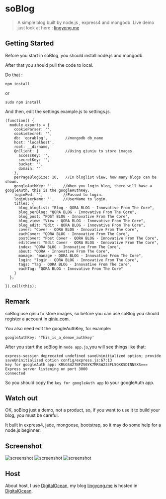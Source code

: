 soBlog
============

>A simple blog built by node.js , express4 and mongodb. Live demo just look at here : [lingyong.me](http://lingyong.me)



## Getting Started

Before you start in soBlog, you should install node.js and mongodb. 

After that you should pull the code to local. 

Do that : 

```
npm install
```
or

```
sudo npm install
```
And then, edit the settings.example.js to settings.js.

```
(function() {
  module.exports = {
    cookieParser: '',    
    cookieSecret: '',
    db: 'qorablog',        //mongodb db_name
    host: 'localhost',
    root: __dirname,      
    QnClient: {            //Using qiuniu to store images.
      accessKey: '',             
      secretKey: '',
      bucket: '',
      domain: ''
    },
    perPageBlogSize: 10,   //In bloglist view, how many blogs can be shown.
    googleAuthKey: '',    //When you login blog, there will have a googleAuth, this is the googleAuthKey.
    loginPwd: '',         //Passwd to login.
    loginUserName: '',    //UserName to login.
    titles: {
      blog_bloglist: "Blog · QORA BLOG · Innovative From The Core",
      blog_perBlog: "QORA BLOG · Innovative From The Core",
      blog_post: "POST BLOG · Innovative From The Core",
      blog_view: "View · QORA BLOG · Innovative From The Core",
      blog_edit: "Edit · QORA BLOG · Innovative From The Core",
      cover: "Cover · QORA BLOG · Innovative From The Core",
      eachCover: "QORA BLOG · Innovative From The Core",
      postCover: "Post Cover · QORA BLOG · Innovative From The Core",
      editCover: "Edit Cover · QORA BLOG · Innovative From The Core",
      index: "QORA BLOG · Innovative From The Core",
      about: "QORA · Innovative From The Core",
      manage: "manage · QORA BLOG · Innovative From The Core",
      login: "login · QORA BLOG · Innovative From The Core",
      tags: "Tag · QORA BLOG · Innovative From The Core",
      eachTag: "QORA BLOG · Innovative From The Core"
    }
  };

}).call(this);

```

## Remark


soBlog use qiniu to store images, so before you can use soBlog you should register a account in [qiniu.com](http://qiniu.com). 

You also need edit the googleAuthKey, for example:

```
googleAuthKey: 'This_is_a_demoe_authkey'
```
After you start the soBlog in `node app.js`,you will see things like that:

```
express-session deprecated undefined saveUninitialized option; provide saveUninitialized option config/express.js:67:13
key for googleAuth app: KRUGS427NFZV6YK7MRSW233FL5QXK5DINNSXS===
Express server listening on port 3000
connected
```
So you should copy the `key for googleAuth app` to your googleAuth app.

## Watch out

OK, soBlog just a demo, not a product, so, if you want to use it to build your blog, you must be careful. 

It built in express4, jade, mongoose, bootstrap, so it may do some help for a node.js beginner.

## Screenshot 

<img width="" height="" class="amd-center" src="http://lingyong-me.qiniudn.com/Screenshot_2014-09-13-11-45-41.png 2014-9-13 11:49-px1366" alt="screenshot" />


<img width="" height="" class="amd-center" src="http://lingyong-me.qiniudn.com/Screenshot_2014-09-13-11-46-20.png 2014-9-13 11:50-px1366" alt="screenshot" />
<img width="" height="" class="amd-center" src="http://lingyong-me.qiniudn.com/00BCC562-F8F4-44C8-99F9-30FD82657524.png 2014-9-13 11:51-px1366" alt="screenshot" />

## Host

About host, I use [DigitalOcean](https://www.digitalocean.com/?refcode=107abaf7339b), my blog [lingyong.me](http://lingyong.me) is hosted in [DigitalOcean](https://www.digitalocean.com/?refcode=107abaf7339b).




